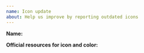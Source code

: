 ```yaml
---
name: Icon update
about: Help us improve by reporting outdated icons
---
```


<!-- Before opening a new issue search for duplicate or closed issues -->


<!-- When reporting an update to an icon we need information such as: -->
**Name:**
  <!-- include this in the title as well -->
**Official resources for icon and color:**
  <!-- for example media kits, brand guidelines, SVG files, ...) -->
